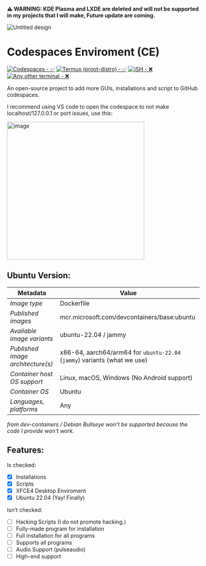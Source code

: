**⚠️ WARNING: KDE Plasma and LXDE are deleted and will not be supported in my projects that I will make, Future update are coming.**

![Untitled design](https://user-images.githubusercontent.com/116313580/217292402-ac7dbd71-9fac-467b-95ce-b1f409ac6eb5.png)
# Codespaces Enviroment (CE)

[![Codespaces - ✅](https://img.shields.io/badge/Codespaces-✅-000000)](https://github.com/codespaces)
[![Termux (proot-distro) - ✅](https://img.shields.io/badge/Termux_(proot--distro)-✅-000000)](https://f-droid.org/en/packages/com.termux/)
[![iSH - ❌](https://img.shields.io/badge/iSH-❌-000000)](https://ish.app/)
[![Any other terminal - ❌](https://img.shields.io/badge/Any_other_terminal-❌-000000)](https://)

An open-source project to add more GUIs, installations and script to GitHub codespaces.

I recommend using VS code to open the codespace to not make localhost/127.0.0.1 or port issues, use this:

<img width="359" alt="image" src="https://user-images.githubusercontent.com/116313580/216829996-5edada0e-5426-4847-b755-27a168aa1f86.png">

## Ubuntu Version:

| Metadata | Value |  
|----------|-------|
| *Image type* | Dockerfile |
| *Published images* | mcr.microsoft.com/devcontainers/base:ubuntu |
| *Available image variants* | ubuntu-22.04 / jammy |
| *Published image architecture(s)* | x86-64, aarch64/arm64 for `ubuntu-22.04` (`jammy`) variants (what we use)  |
| *Container host OS support* | Linux, macOS, Windows (No Android support) |
| *Container OS* | Ubuntu |
| *Languages, platforms* | Any |

*from dev-containers / Debian Bullseye won't be supported because the code I provide won't work.*

## Features:

Is checked:
- [x] Installations
- [x] Scripts
- [x] XFCE4 Desktop Enviroment
- [x] Ubuntu 22.04 (Yay! Finally)

Isn't checked:
- [ ] Hacking Scripts (I do not promote hacking.)
- [ ] Fully-made program for installation
- [ ] Full installation for all programs
- [ ] Supports all programs
- [ ] Audio Support (pulseaudio)
- [ ] High-end support
